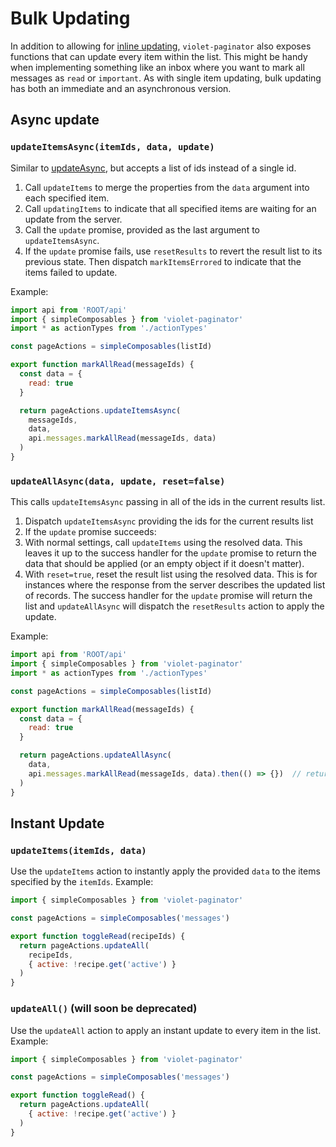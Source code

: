 # Bulk Updating

In addition to allowing for [inline updating](updating_items.md), `violet-paginator` also exposes functions that can update every item within the list. This might be handy when implementing something like an inbox where you want to mark all messages as `read` or `important`. As with single item updating, bulk updating has both an immediate and an asynchronous version.

## Async update

### `updateItemsAsync(itemIds, data, update)`

Similar to [updateAsync](updating_items.md#async-update), but accepts a list of ids instead of a single id.

1. Call `updateItems` to merge the properties from the `data` argument into each specified item.
2. Call `updatingItems` to indicate that all specified items are waiting for an update from the server.
3. Call the `update` promise, provided as the last argument to `updateItemsAsync`.
4. If the `update` promise fails, use `resetResults` to revert the result list to its previous state. Then dispatch `markItemsErrored` to indicate that the items failed to update.

Example:

```javascript
import api from 'ROOT/api'
import { simpleComposables } from 'violet-paginator'
import * as actionTypes from './actionTypes'

const pageActions = simpleComposables(listId)

export function markAllRead(messageIds) {
  const data = {
    read: true
  }

  return pageActions.updateItemsAsync(
    messageIds,
    data,
    api.messages.markAllRead(messageIds, data)
  )
}
```

### `updateAllAsync(data, update, reset=false)`

This calls `updateItemsAsync` passing in all of the ids in the current results list.

1. Dispatch `updateItemsAsync` providing the ids for the current results list
2. If the `update` promise succeeds:
  3. With normal settings, call `updateItems` using the resolved data. This leaves it up to the success handler for the `update` promise to return the data that should be applied (or an empty object if it doesn't matter).
  4. With `reset=true`, reset the result list using the resolved data. This is for instances where the response from the server describes the updated list of records. The success handler for the `update` promise will return the list and `updateAllAsync` will dispatch the `resetResults` action to apply the update.

Example:

```javascript
import api from 'ROOT/api'
import { simpleComposables } from 'violet-paginator'
import * as actionTypes from './actionTypes'

const pageActions = simpleComposables(listId)

export function markAllRead(messageIds) {
  const data = {
    read: true
  }

  return pageActions.updateAllAsync(
    data,
    api.messages.markAllRead(messageIds, data).then(() => {})  // return a blank object if the response content doesn't matter
  )
}
```

## Instant Update

### `updateItems(itemIds, data)`

Use the `updateItems` action to instantly apply the provided `data` to the items specified by the `itemIds`. Example:

```javascript
import { simpleComposables } from 'violet-paginator'

const pageActions = simpleComposables('messages')

export function toggleRead(recipeIds) {
  return pageActions.updateAll(
    recipeIds,
    { active: !recipe.get('active') }
  )
}
```

### `updateAll()` (will soon be deprecated)

Use the `updateAll` action to apply an instant update to every item in the list. Example:

```javascript
import { simpleComposables } from 'violet-paginator'

const pageActions = simpleComposables('messages')

export function toggleRead() {
  return pageActions.updateAll(
    { active: !recipe.get('active') }
  )
}
```
